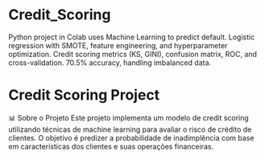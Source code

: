 # **Credit_Scoring**
Python project in Colab uses Machine Learning to predict default. Logistic regression with SMOTE, feature engineering, and hyperparameter optimization. Credit scoring metrics (KS, GINI), confusion matrix, ROC, and cross-validation. 70.5% accuracy, handling imbalanced data.

# **Credit Scoring Project**
📊 Sobre o Projeto
Este projeto implementa um modelo de credit scoring utilizando técnicas de machine learning para avaliar o risco de crédito de clientes. O objetivo é predizer a probabilidade de inadimplência com base em características dos clientes e suas operações financeiras.

